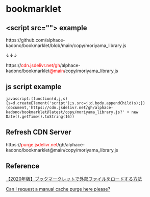 # bookmarklet

## \<script src=""\> example
<p>
https://github.com/alphace-kadono/bookmarklet/blob/main/copy/moriyama_library.js
</p>
<p>↓↓↓</p>
<p>
https://<span style="color:red">cdn.jsdelivr.net/gh</span>/alphace-kadono/bookmarklet<span style="color:red">@main</span>/copy/moriyama_library.js
</p>

## js script example
```
javascript:(function(d,j,s){s=d.createElement('script');s.src=j;d.body.appendChild(s);})(document,'https://cdn.jsdelivr.net/gh/alphace-kadono/bookmarklet@latest/copy/moriyama_library.js?' + new Date().getTime().toString(16))
```
## Refresh CDN Server
<p>
https://<span style="color:red">purge.jsdelivr.net</span>/gh/alphace-kadono/bookmarklet@main/copy/moriyama_library.js
</p>

## Reference
[【2020年版】ブックマークレットで外部ファイルをロードする方法](https://rs-techdev.com/archives/4318)

[Can I request a manual cache purge here please?](https://github.com/jsdelivr/jsdelivr/issues/18039#issuecomment-845833537)
